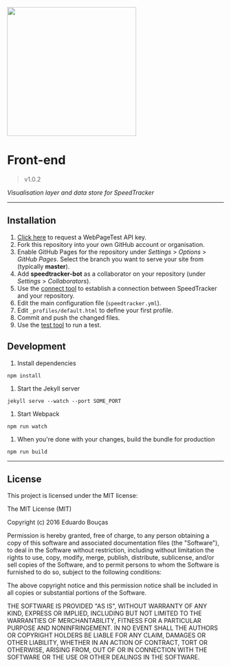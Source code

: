<img src="https://speedtracker.org/assets/images/logo-full-square-inverted.png" width="300">

# Front-end

> v1.0.2

*Visualisation layer and data store for SpeedTracker*

---

## Installation

1. [Click here](https://www.webpagetest.org/getkey.php) to request a WebPageTest API key.
1. Fork this repository into your own GitHub account or organisation.
1. Enable GitHub Pages for the repository under *Settings* > *Options* > *GitHub Pages*. Select the branch you want to serve your site from (typically **master**).
1. Add **speedtracker-bot** as a collaborator on your repository (under *Settings* > *Collaborators*).
1. Use the [connect tool](https://speedtracker.org/connect) to establish a connection between SpeedTracker and your repository.
1. Edit the main configuration file (`speedtracker.yml`).
1. Edit `_profiles/default.html` to define your first profile.
1. Commit and push the changed files.
1. Use the [test tool](https://speedtracker.org/test) to run a test.

## Development

1. Install dependencies

  ```
  npm install
  ```
  
1. Start the Jekyll server

  ```
  jekyll serve --watch --port SOME_PORT
  ```
  
1. Start Webpack

  ```
  npm run watch
  ```

1. When you're done with your changes, build the bundle for production

  ```
  npm run build
  ```
  
---

## License

This project is licensed under the MIT license:

The MIT License (MIT)

Copyright (c) 2016 Eduardo Bouças

Permission is hereby granted, free of charge, to any person obtaining a copy
of this software and associated documentation files (the "Software"), to deal
in the Software without restriction, including without limitation the rights
to use, copy, modify, merge, publish, distribute, sublicense, and/or sell
copies of the Software, and to permit persons to whom the Software is
furnished to do so, subject to the following conditions:

The above copyright notice and this permission notice shall be included in all
copies or substantial portions of the Software.

THE SOFTWARE IS PROVIDED "AS IS", WITHOUT WARRANTY OF ANY KIND, EXPRESS OR
IMPLIED, INCLUDING BUT NOT LIMITED TO THE WARRANTIES OF MERCHANTABILITY,
FITNESS FOR A PARTICULAR PURPOSE AND NONINFRINGEMENT. IN NO EVENT SHALL THE
AUTHORS OR COPYRIGHT HOLDERS BE LIABLE FOR ANY CLAIM, DAMAGES OR OTHER
LIABILITY, WHETHER IN AN ACTION OF CONTRACT, TORT OR OTHERWISE, ARISING FROM,
OUT OF OR IN CONNECTION WITH THE SOFTWARE OR THE USE OR OTHER DEALINGS IN THE
SOFTWARE.
